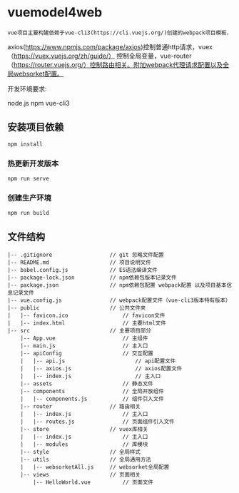 # vuemodel4web

    vue项目主要构建依赖于vue-cli3(https://cli.vuejs.org/)创建的webpack项目模板，
axios(https://www.npmjs.com/package/axios)控制普通http请求，vuex（https://vuex.vuejs.org/zh/guide/）
控制全局变量，vue-router（https://router.vuejs.org/）控制路由相关。附加webpack代理请求配置以及全局websorket配置。

开发环境要求:

node.js npm  vue-cli3


## 安装项目依赖
```
npm install
```

### 热更新开发版本
```
npm run serve
```

### 创建生产环境
```
npm run build
```

## 文件结构

    |-- .gitignore                  // git 忽略文件配置
    |-- README.md                   // 项目说明文件
    |-- babel.config.js             // ES语法编译文件
    |-- package-lock.json           // npm依赖包版本记录文件
    |-- package.json                // npm依赖包配置 webpack配置 以及项目基本信息记录文件
    |-- vue.config.js               // webpack配置文件（vue-cli3版本特有版本）
    |-- public                      // 公共文件夹
    |   |-- favicon.ico                 // favicon文件
    |   |-- index.html                  // 主要html文件
    |-- src                         // 主要项目部分  
        |-- App.vue                     // 主组件
        |-- main.js                     // 主入口
        |-- apiConfig                   // 交互配置
        |   |-- api.js                      // api配置文件
        |   |-- axios.js                    // axios配置文件
        |   |-- index.js                    // 主入口
        |-- assets                      // 静态文件
        |-- components                  // 全局开放组件
        |   |-- components.js           // 组件引入文件
        |-- router                  // 路由相关
        |   |-- index.js                // 主入口
        |   |-- routes.js               // 页面组件引入文件
        |-- store                   // vuex库相关
        |   |-- index.js                // 主入口
        |   |-- modules                 // 库模块
        |-- style                   // 全局样式
        |-- utils                   // 全局通用方法
        |   |-- websorketAll.js     // websorket全局配置
        |-- views                   // 页面相关
            |-- HelloWorld.vue          // 页面文件
